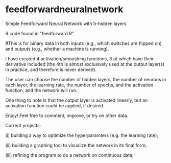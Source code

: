 # feedforwardneuralnetwork
Simple Feedforward Neural Network with h-hidden layers

R code found in "feedforward.R"

#This is for binary data in both inputs (e.g., which switches are flipped on) and outputs (e.g., whether a machine is running).

I have created 4 activation/smooshing functions, 3 of which have their derivative included (the 4th is almost exclusively used at the 
output layer(s) in practice, and therefore is never derived).

The user can choose the number of hidden layers, the number of neurons in each layer, the learning rate, the number of epochs, and the activation function, and the network will run.

One thing to note is that the output layer is activated linearly, but an activation function could be applied, if desired.

Enjoy! Feel free to comment, improve, or try on other data.

Current projects: 

(i) building a way to optimize the hyperparamters (e.g. the learning rate); 

(ii) building a graphing tool to visualize the network in its final form; 

(iii) refining the program to do a network on continuous data;
